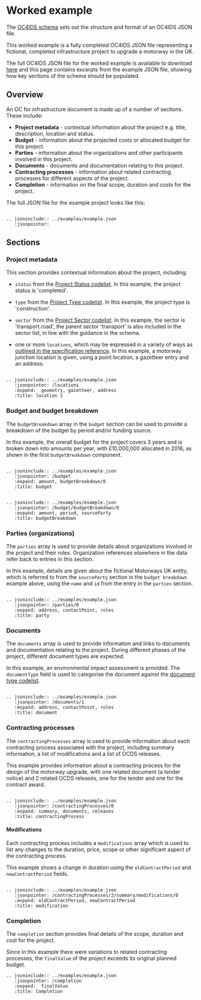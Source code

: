 # Worked example

The [OC4IDS schema](../reference/index.md) sets out the structure and format of an OC4IDS JSON file.

This worked example is a fully completed OC4IDS JSON file representing a fictional, completed infrastructure project to upgrade a motorway in the UK.

The full OC4IDS JSON file for the worked example is available to download [here](../../../../_static/example.json) and this page contains excerpts from the example JSON file, showing how key sections of the schema should be populated.

## Overview

An OC for infrastructure document is made up of a number of sections. These include:

* **Project metadata** - contextual information about the project e.g. title, description, location and status.
* **Budget** - information about the projected costs or allocated budget for this project.
* **Parties** - information about the organizations and other participants involved in this project.
* **Documents** - documents and documentation relating to this project.
* **Contracting processes** - information about related contracting processes for different aspects of the project.
* **Completion** - information on the final scope, duration and costs for the project.

The full JSON file for the example project looks like this:

```eval_rst

.. jsoninclude:: ../examples/example.json
   :jsonpointer:  
```   

## Sections

### Project metadata

This section provides contextual information about the project, including:

* `status` from the [Project Status codelist](../../../../../../../reference/codelists/#projectstatus). In this example, the project status is 'completed'.

* `type` from the [Project Type codelist](../../../../reference/codelists/#projecttype). In this example, the project type is 'construction'.

* `sector` from the [Project Sector codelist](../../../../reference/codelists/#projectsector). In this example, the sector is 'transport.road', the parent sector 'transport' is also included in the sector list, in line with the guidance in the schema.

* one or more `locations`, which may be expressed in a variety of ways as [outlined in the specification reference](../../../../reference/#locations). In this example, a motorway junction location is given, using a point location, a gazetteer entry and an address.

```eval_rst

.. jsoninclude:: ../examples/example.json
   :jsonpointer: /locations
   :expand:  geometry, gazetteer, address
   :title: location 1

```

### Budget and budget breakdown

The `budgetBreakdown` array in the `budget` section can be used to provide a breakdown of the budget by period and/or funding source.

In this example, the overall budget for the project covers 3 years and is broken down into amounts per year, with £10,000,000 allocated in 2016, as shown in the first `budgetBreakdown` component.

  ```eval_rst

  .. jsoninclude:: ../examples/example.json
     :jsonpointer: /budget
     :expand: amount, budgetBreakdown/0
     :title: budget

  ```

  ```eval_rst

  .. jsoninclude:: ../examples/example.json
     :jsonpointer: /budget/budgetBreakdown/0
     :expand: amount, period, sourceParty
     :title: budgetBreakdown

  ```
### Parties (organizations)

The `parties` array is used to provide details about organizations involved in the project and their roles. Organization references elsewhere in the data refer back to entries in this section.

In this example, details are given about the fictional Motorways UK entity, which is referred to from the `sourceParty` section in the `budget breakdown` example above, using the `name` and `id` from the entry in the `parties` section.

```eval_rst

.. jsoninclude:: ../examples/example.json
   :jsonpointer: /parties/0
   :expand: address, contactPoint, roles
   :title: party

```


### Documents

The `documents` array is used to provide information and links to documents and documentation relating to the project. During different phases of the project, different document types are expected.

In this example, an environmental impact assessment is provided. The `documentType` field is used to categorise the document against the [document type codelist](../../../../reference/codelists/#documenttype).

```eval_rst

.. jsoninclude:: ../examples/example.json
   :jsonpointer: /documents/1
   :expand: address, contactPoint, roles
   :title: document

```
### Contracting processes

The `contractingProcesses` array is used to provide information about each contracting process associated with the project, including summary information, a list of modifications and a list of OCDS releases.

This example provides information about a contracting process for the design of the motorway upgrade, with one related document (a tender notice) and 2 related OCDS releases, one for the tender and one for the contract award.

```eval_rst

.. jsoninclude:: ../examples/example.json
   :jsonpointer: /contractingProcesses/0
   :expand: summary, documents, releases
   :title: contractingProcess

```

#### Modifications

Each contracting process includes a `modifications` array which is used to list any changes to the duration, price, scope or other significant aspect of the contracting process.

This example shows a change in duration using the `oldContractPeriod` and `newContractPeriod` fields.

```eval_rst

.. jsoninclude:: ../examples/example.json
   :jsonpointer: /contractingProcesses/2/summary/modifications/0
   :expand: oldContractPeriod, newContractPeriod
   :title: modification

```

### Completion
The `completion` section provides final details of the scope, duration and cost for the project.

Since in this example there were variations to related contracting processes, the `finalValue` of the project exceeds its original planned budget.

```eval_rst
.. jsoninclude:: ../examples/example.json
   :jsonpointer: /completion
   :expand:  finalValue
   :title: Completion

```
